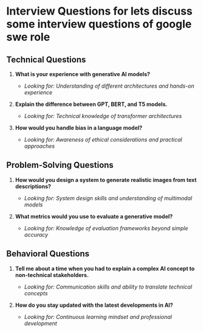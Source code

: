# Interview Questions for lets discuss some interview questions of google swe role

## Technical Questions
1. **What is your experience with generative AI models?**
   - *Looking for: Understanding of different architectures and hands-on experience*

2. **Explain the difference between GPT, BERT, and T5 models.**
   - *Looking for: Technical knowledge of transformer architectures*

3. **How would you handle bias in a language model?**
   - *Looking for: Awareness of ethical considerations and practical approaches*

## Problem-Solving Questions
1. **How would you design a system to generate realistic images from text descriptions?**
   - *Looking for: System design skills and understanding of multimodal models*

2. **What metrics would you use to evaluate a generative model?**
   - *Looking for: Knowledge of evaluation frameworks beyond simple accuracy*

## Behavioral Questions
1. **Tell me about a time when you had to explain a complex AI concept to non-technical stakeholders.**
   - *Looking for: Communication skills and ability to translate technical concepts*

2. **How do you stay updated with the latest developments in AI?**
   - *Looking for: Continuous learning mindset and professional development*

